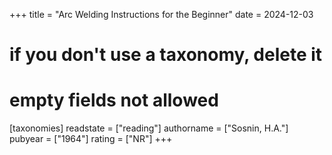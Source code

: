 +++
title = "Arc Welding Instructions for the Beginner"
date = 2024-12-03
# if you don't use a taxonomy, delete it
# empty fields not allowed
[taxonomies]
  readstate = ["reading"]
  authorname = ["Sosnin, H.A."]
  pubyear = ["1964"]
  rating = ["NR"]
+++